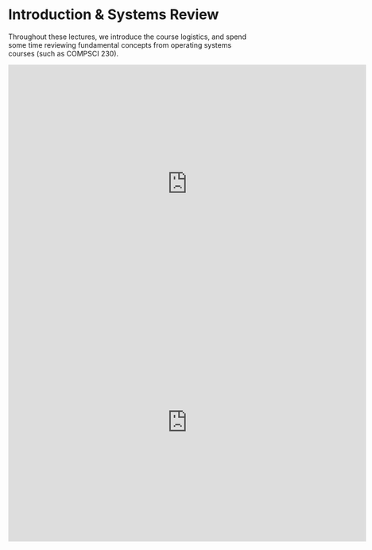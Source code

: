 # Introduction & Systems Review

Throughout these lectures, we introduce the course logistics, and spend some time reviewing fundamental concepts from operating systems courses (such as COMPSCI 230).

<center>
    <iframe width="720" height="480" src="https://www.youtube.com/embed/gB_H0cVDDBQ" title="YouTube video player" frameborder="0" allow="accelerometer; autoplay; clipboard-write; encrypted-media; gyroscope; picture-in-picture; web-share" allowfullscreen></iframe>
</center>

<center>
    <iframe width="720" height="480" src="https://www.youtube.com/embed/JWWLWvkOGIQ" title="YouTube video player" frameborder="0" allow="accelerometer; autoplay; clipboard-write; encrypted-media; gyroscope; picture-in-picture; web-share" allowfullscreen></iframe>
</center>
